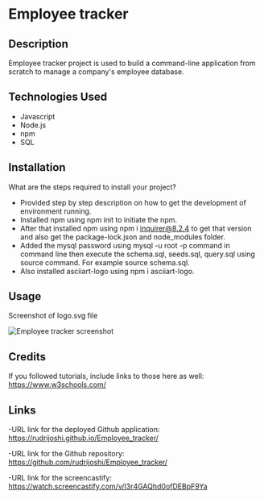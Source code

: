 # Employee tracker

## Description
Employee tracker project is used to build a command-line application from scratch to manage a company's employee database.

## Technologies Used

- Javascript
- Node.js
- npm
- SQL

## Installation

What are the steps required to install your project?
- Provided step by step description on how to get the development of environment running. 
- Installed npm using npm init to initiate the npm.
- After that installed npm using npm i inquirer@8.2.4 to get that version and also get the package-lock.json and node_modules folder.
- Added the mysql password using mysql -u root -p command in command line then execute the schema.sql, seeds.sql, query.sql using source command. For example source schema.sql.
- Also installed asciiart-logo using npm i asciiart-logo.

## Usage

Screenshot of logo.svg file

![Employee tracker screenshot](./Assets/screenshot.png)

## Credits

If you followed tutorials, include links to those here as well: https://www.w3schools.com/

## Links

-URL link for the deployed Github application: https://rudrijoshi.github.io/Employee_tracker/

-URL link for the Github repository: https://github.com/rudrijoshi/Employee_tracker/

-URL link for the screencastify: https://watch.screencastify.com/v/I3r4GAQhd0ofDEBpF9Ya
